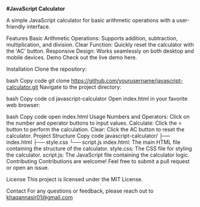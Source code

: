 **#JavaScript Calculator**

A simple JavaScript calculator for basic arithmetic operations with a user-friendly interface.

Features
Basic Arithmetic Operations: Supports addition, subtraction, multiplication, and division.
Clear Function: Quickly reset the calculator with the 'AC' button.
Responsive Design: Works seamlessly on both desktop and mobile devices.
Demo
Check out the live demo here.

Installation
Clone the repository:

bash
Copy code
git clone https://github.com/yourusername/javascript-calculator.git
Navigate to the project directory:

bash
Copy code
cd javascript-calculator
Open index.html in your favorite web browser:

bash
Copy code
open index.html
Usage
Numbers and Operators: Click on the number and operator buttons to input values.
Calculate: Click the = button to perform the calculation.
Clear: Click the AC button to reset the calculator.
Project Structure
Copy code
javascript-calculator/
├── index.html
├── style.css
└── script.js
index.html: The main HTML file containing the structure of the calculator.
style.css: The CSS file for styling the calculator.
script.js: The JavaScript file containing the calculator logic.
Contributing
Contributions are welcome! Feel free to submit a pull request or open an issue.

License
This project is licensed under the MIT License.

Contact
For any questions or feedback, please reach out to khaqannasir01@gmail.com


